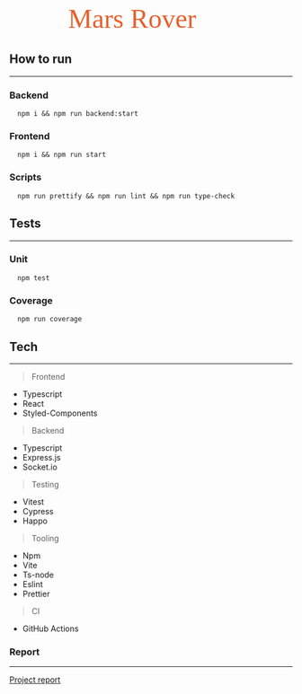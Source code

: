 <p align='center'>
  <svg version="1.1" xmlns="http://www.w3.org/2000/svg" xmlns:xlink="http://www.w3.org/1999/xlink" width="347" height="62"><style>
@import url("https://fonts.googleapis.com/css?family=Orbitron:400");
</style>
<defs/><g><text fill="#e7612e" stroke="none" font-family="Orbitron" font-size="48px" font-style="normal" font-weight="normal" text-decoration="normal" x="25.619999885559082" y="31" text-anchor="start" dominant-baseline="central">Mars Rover</text><text fill="#cccccc" stroke="none" font-family="Arial" font-size="48px" font-style="normal" font-weight="bold" text-decoration="normal" x="340.04001331329346" y="31" text-anchor="start" dominant-baseline="central"/></g></svg>
</p>

## How to run

***

### Backend

```
  npm i && npm run backend:start
```

### Frontend

```
  npm i && npm run start
```

### Scripts

```
  npm run prettify && npm run lint && npm run type-check
```

## Tests

***

### Unit

```
  npm test
```

### Coverage

```
  npm run coverage
```

## Tech

***

  > Frontend
  - Typescript
  - React
  - Styled-Components

  > Backend
  - Typescript
  - Express.js
  - Socket.io

  > Testing
  - Vitest
  - Cypress
  - Happo
  
  > Tooling
  - Npm
  - Vite
  - Ts-node
  - Eslint
  - Prettier

  > CI
  - GitHub Actions

### Report

***

[Project report](./REPORT.md)
